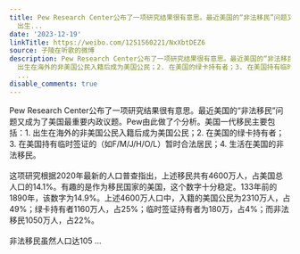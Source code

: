 ```yaml
---
title: Pew Research Center公布了一项研究结果很有意思。最近美国的“非法移民”问题又成为了美国最重要内政议题。Pew由此做了个分析。美国一代移民主要包括：1.
  出生...
date: '2023-12-19'
linkTitle: https://weibo.com/1251560221/NxXbtDEZ6
source: 子陵在听歌的微博
description: Pew Research Center公布了一项研究结果很有意思。最近美国的“非法移民”问题又成为了美国最重要内政议题。Pew由此做了个分析。美国一代移民主要包括：1.
  出生在海外的非美国公民入籍后成为美国公民；2. 在美国的绿卡持有者；3. 在美国持有临时签证的（如F/M/J/H/O/L）暂时合法居民；4. 生活在美国的非法移民。<br><br>这项研究根据2020年最新的人口普查指出，上述移民共有4600万人，占美国总人口的14.1%。有趣的是作为移民国家的美国，这个数字十分稳定。133年前的1890年，该数字为14.9%。上述4600万人口中，入籍的美国公民为2310万人，占49%；绿卡持有者1160万人，占25%；临时签证持有者为180万，占4%；而非法移民1050万人，占22%。<br><br>非法移民虽然人口达105
  ...
disable_comments: true
---
```

Pew Research Center公布了一项研究结果很有意思。最近美国的“非法移民”问题又成为了美国最重要内政议题。Pew由此做了个分析。美国一代移民主要包括：1. 出生在海外的非美国公民入籍后成为美国公民；2. 在美国的绿卡持有者；3. 在美国持有临时签证的（如F/M/J/H/O/L）暂时合法居民；4. 生活在美国的非法移民。<br><br>这项研究根据2020年最新的人口普查指出，上述移民共有4600万人，占美国总人口的14.1%。有趣的是作为移民国家的美国，这个数字十分稳定。133年前的1890年，该数字为14.9%。上述4600万人口中，入籍的美国公民为2310万人，占49%；绿卡持有者1160万人，占25%；临时签证持有者为180万，占4%；而非法移民1050万人，占22%。<br><br>非法移民虽然人口达105 ...